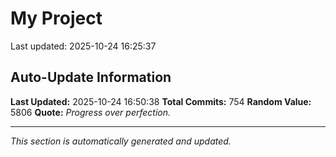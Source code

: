# My Project


Last updated: 2025-10-24 16:25:37

























































































































































































































































































































































































































































































































































































































































































































































































































































































































































































































































































































































































## Auto-Update Information

**Last Updated:** 2025-10-24 16:50:38
**Total Commits:** 754
**Random Value:** 5806
**Quote:** _Progress over perfection._

---
_This section is automatically generated and updated._